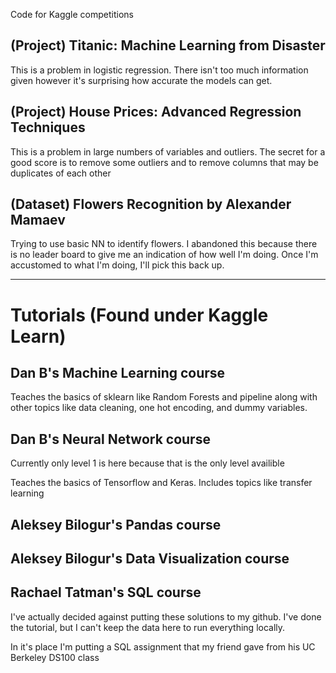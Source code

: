 Code for Kaggle competitions

## (Project) Titanic: Machine Learning from Disaster

This is a problem in logistic regression.  There isn't too much information given however it's surprising how accurate the models can get.

## (Project) House Prices: Advanced Regression Techniques

This is a problem in large numbers of variables and outliers.  The secret for a good score is to remove some outliers and to remove columns that may be duplicates of each other

## (Dataset) Flowers Recognition by Alexander Mamaev

Trying to use basic NN to identify flowers.  I abandoned this because there is no leader board to give me an indication of how well I'm doing.  Once I'm accustomed to what I'm doing, I'll pick this back up.

----

# Tutorials (Found under Kaggle Learn)

## Dan B's Machine Learning course

Teaches the basics of sklearn like Random Forests and pipeline along with other topics like data cleaning, one hot encoding, and dummy variables.

## Dan B's Neural Network course

Currently only level 1 is here because that is the only level availible

Teaches the basics of Tensorflow and Keras.  Includes topics like transfer learning 

## Aleksey Bilogur's Pandas course

## Aleksey Bilogur's Data Visualization course

## Rachael Tatman's SQL course

I've actually decided against putting these solutions to my github.  I've done the tutorial, but I can't keep the data here to run everything locally.

In it's place I'm putting a SQL assignment that my friend gave from his UC Berkeley DS100 class

